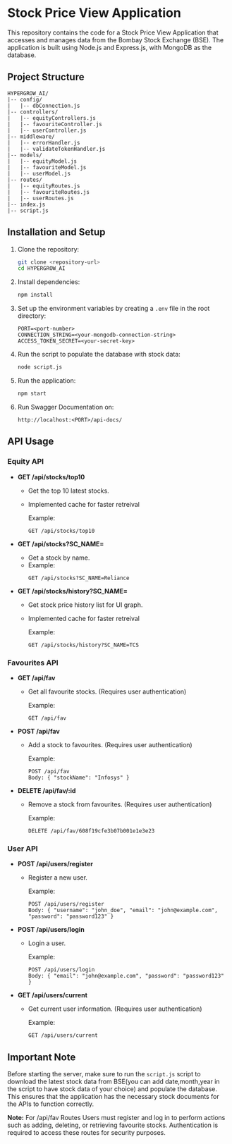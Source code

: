 # Stock Price View Application

This repository contains the code for a Stock Price View Application that accesses and manages data from the Bombay Stock Exchange (BSE). The application is built using Node.js and Express.js, with MongoDB as the database.

## Project Structure

```plaintext
HYPERGROW_AI/
|-- config/
|   |-- dbConnection.js
|-- controllers/
|   |-- equityControllers.js
|   |-- favouriteController.js
|   |-- userController.js
|-- middleware/
|   |-- errorHandler.js
|   |-- validateTokenHandler.js
|-- models/
|   |-- equityModel.js
|   |-- favouriteModel.js
|   |-- userModel.js
|-- routes/
|   |-- equityRoutes.js
|   |-- favouriteRoutes.js
|   |-- userRoutes.js
|-- index.js
|-- script.js
```

## Installation and Setup

1. Clone the repository:

   ```bash
   git clone <repository-url>
   cd HYPERGROW_AI
   ```

2. Install dependencies:

   ```bash
   npm install
   ```

3. Set up the environment variables by creating a `.env` file in the root directory:

   ```plaintext
   PORT=<port-number>
   CONNECTION_STRING=<your-mongodb-connection-string>
   ACCESS_TOKEN_SECRET=<your-secret-key>
   ```

4. Run the script to populate the database with stock data:

   ```bash
   node script.js
   ```

5. Run the application:

   ```bash
   npm start
   ```
   
6. Run Swagger Documentation on:

   ```plaintext
   http://localhost:<PORT>/api-docs/
   ```

## API Usage

### Equity API

- **GET /api/stocks/top10**
  - Get the top 10 latest stocks.
  - Implemented cache for faster retreival
  
    Example:
    ```plaintext
    GET /api/stocks/top10
    ```

- **GET /api/stocks?SC_NAME=<stock-name>**
  - Get a stock by name.
  - 
    Example:
    ```plaintext
    GET /api/stocks?SC_NAME=Reliance
    ```

- **GET /api/stocks/history?SC_NAME=<stock-name>**
  - Get stock price history list for UI graph.
  - Implemented cache for faster retreival
  
    Example:
    ```plaintext
    GET /api/stocks/history?SC_NAME=TCS
    ```

### Favourites API

- **GET /api/fav**
  - Get all favourite stocks. (Requires user authentication)

    Example:
    ```plaintext
    GET /api/fav
    ```

- **POST /api/fav**
  - Add a stock to favourites. (Requires user authentication)

    Example:
    ```plaintext
    POST /api/fav
    Body: { "stockName": "Infosys" }
    ```

- **DELETE /api/fav/:id**
  - Remove a stock from favourites. (Requires user authentication)

    Example:
    ```plaintext
    DELETE /api/fav/608f19cfe3b07b001e1e3e23
    ```

### User API

- **POST /api/users/register**
  - Register a new user.

    Example:
    ```plaintext
    POST /api/users/register
    Body: { "username": "john_doe", "email": "john@example.com", "password": "password123" }
    ```

- **POST /api/users/login**
  - Login a user.

    Example:
    ```plaintext
    POST /api/users/login
    Body: { "email": "john@example.com", "password": "password123" }
    ```

- **GET /api/users/current**
  - Get current user information. (Requires user authentication)

    Example:
    ```plaintext
    GET /api/users/current
    ```

## Important Note

Before starting the server, make sure to run the `script.js` script to download the latest stock data from BSE(you can add date,month,year in the script to have stock data of your choice) and populate the database. This ensures that the application has the necessary stock documents for the APIs to function correctly.

**Note:** For /api/fav Routes Users must register and log in to perform actions such as adding, deleting, or retrieving favourite stocks. Authentication is required to access these routes for security purposes.
